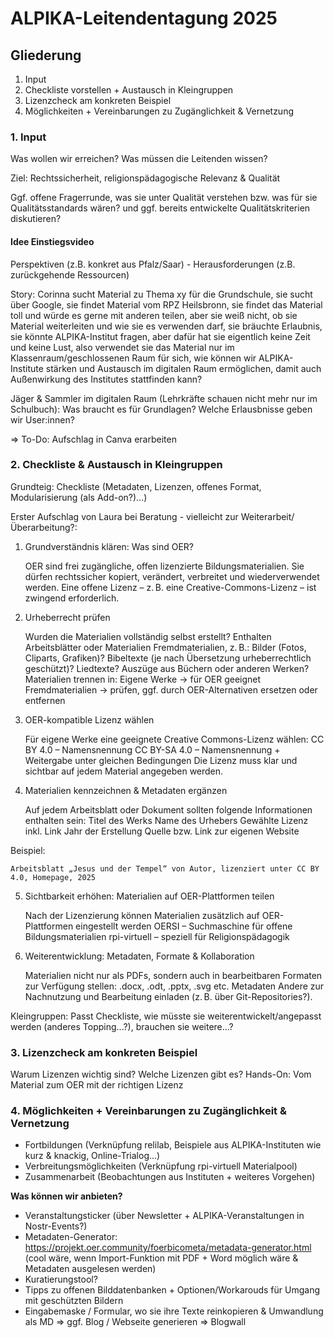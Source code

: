 # ALPIKA-Leitendentagung 2025 

## Gliederung

1. Input
2. Checkliste vorstellen + Austausch in Kleingruppen
3. Lizenzcheck am konkreten Beispiel
4. Möglichkeiten + Vereinbarungen zu Zugänglichkeit & Vernetzung


### 1. Input

Was wollen wir erreichen? Was müssen die Leitenden wissen?

Ziel: Rechtssicherheit, religionspädagogische Relevanz & Qualität

Ggf. offene Fragerrunde, was sie unter Qualität verstehen bzw. was für sie Qualitätsstandards wären? und ggf. bereits entwickelte Qualitätskriterien diskutieren?

#### Idee Einstiegsvideo

Perspektiven (z.B. konkret aus Pfalz/Saar) - Herausforderungen (z.B. zurückgehende Ressourcen)

Story: Corinna sucht Material zu Thema xy für die Grundschule, sie sucht über Google,
sie findet Material vom RPZ Heilsbronn, sie findet das Material toll und würde es gerne mit anderen teilen, aber sie weiß nicht, ob sie Material weiterleiten und wie sie es verwenden darf, sie bräuchte Erlaubnis, sie könnte ALPIKA-Institut fragen, aber dafür hat sie eigentlich keine Zeit und keine Lust, also verwendet sie das Material nur im Klassenraum/geschlossenen Raum für sich, wie können wir ALPIKA-Institute stärken und Austausch im digitalen Raum ermöglichen, damit auch Außenwirkung des Institutes stattfinden kann?

Jäger & Sammler im digitalen Raum (Lehrkräfte schauen nicht mehr nur im Schulbuch): Was braucht es für Grundlagen? Welche Erlausbnisse geben wir User:innen?

=> To-Do: Aufschlag in Canva erarbeiten


### 2. Checkliste & Austausch in Kleingruppen

Grundteig: Checkliste (Metadaten, Lizenzen, offenes Format, Modularisierung (als Add-on?)...)

Erster Aufschlag von Laura bei Beratung - vielleicht zur Weiterarbeit/Überarbeitung?:

1. Grundverständnis klären: Was sind OER?

    OER sind frei zugängliche, offen lizenzierte Bildungsmaterialien.
    Sie dürfen rechtssicher kopiert, verändert, verbreitet und wiederverwendet werden.
    Eine offene Lizenz – z. B. eine Creative-Commons-Lizenz – ist zwingend erforderlich.

2. Urheberrecht prüfen

    Wurden die Materialien vollständig selbst erstellt?
    Enthalten Arbeitsblätter oder Materialien Fremdmaterialien, z. B.:
        Bilder (Fotos, Cliparts, Grafiken)?
        Bibeltexte (je nach Übersetzung urheberrechtlich geschützt)?
        Liedtexte?
        Auszüge aus Büchern oder anderen Werken?
    Materialien trennen in:
        Eigene Werke → für OER geeignet
        Fremdmaterialien → prüfen, ggf. durch OER-Alternativen ersetzen oder entfernen

3. OER-kompatible Lizenz wählen

    Für eigene Werke eine geeignete Creative Commons-Lizenz wählen:
        CC BY 4.0 – Namensnennung
        CC BY-SA 4.0 – Namensnennung + Weitergabe unter gleichen Bedingungen
    Die Lizenz muss klar und sichtbar auf jedem Material angegeben werden.

4. Materialien kennzeichnen & Metadaten ergänzen

    Auf jedem Arbeitsblatt oder Dokument sollten folgende Informationen enthalten sein:
        Titel des Werks
        Name des Urhebers
        Gewählte Lizenz inkl. Link
        Jahr der Erstellung
        Quelle bzw. Link zur eigenen Website

Beispiel:

    Arbeitsblatt „Jesus und der Tempel“ von Autor, lizenziert unter CC BY 4.0, Homepage, 2025

5. Sichtbarkeit erhöhen: Materialien auf OER-Plattformen teilen

    Nach der Lizenzierung können Materialien zusätzlich auf OER-Plattformen eingestellt werden
        OERSI – Suchmaschine für offene Bildungsmaterialien
        rpi-virtuell – speziell für Religionspädagogik

6. Weiterentwicklung: Metadaten, Formate & Kollaboration

    Materialien nicht nur als PDFs, sondern auch in bearbeitbaren Formaten zur Verfügung stellen:
        .docx, .odt, .pptx, .svg etc.
    Metadaten
    Andere zur Nachnutzung und Bearbeitung einladen (z. B. über Git-Repositories?).


Kleingruppen: Passt Checkliste, wie müsste sie weiterentwickelt/angepasst werden (anderes Topping...?), brauchen sie weitere...?

### 3. Lizenzcheck am konkreten Beispiel

Warum Lizenzen wichtig sind?
Welche Lizenzen gibt es?
Hands-On: Vom Material zum OER mit der richtigen Lizenz

### 4. Möglichkeiten + Vereinbarungen zu Zugänglichkeit & Vernetzung

- Fortbildungen (Verknüpfung relilab, Beispiele aus ALPIKA-Instituten wie kurz & knackig, Online-Trialog...)
- Verbreitungsmöglichkeiten (Verknüpfung rpi-virtuell Materialpool)
- Zusammenarbeit (Beobachtungen aus Instituten + weiteres Vorgehen)

**Was können wir anbieten?**

- Veranstaltungsticker (über Newsletter + ALPIKA-Veranstaltungen in Nostr-Events?)
- Metadaten-Generator: https://projekt.oer.community/foerbicometa/metadata-generator.html (cool wäre, wenn Import-Funktion mit PDF + Word möglich wäre & Metadaten ausgelesen werden)
- Kuratierungstool?
- Tipps zu offenen Bilddatenbanken + Optionen/Workarouds für Umgang mit geschützten Bildern
- Eingabemaske / Formular, wo sie ihre Texte reinkopieren & Umwandlung als MD => ggf. Blog / Webseite generieren => Blogwall